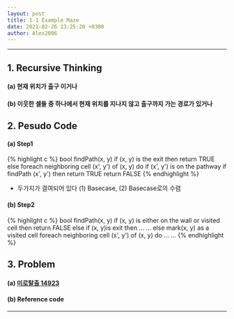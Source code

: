```yaml
---
layout: post
title: 1-1 Example Maze
date: 2021-02-26 13:25:20 +0300
author: Alex2006
---
```

  
  
------
## 1. Recursive Thinking
#### (a) 현재 위치가 출구 이거나
#### (b) 이웃한 셀들 중 하나에서 현재 위치를 지나지 않고 출구까지 가는 경로가 있거나


## 2. Pesudo Code
#### (a) Step1
{% highlight c %}
bool findPath(x, y)
    if (x, y) is the exit then
        return TRUE
    else
        foreach neighboring cell (x', y') of (x, y) do
            if (x', y') is on the pathway
                if findPath (x', y') then
                   return TRUE
    return FALSE
{% endhighlight %}
 * 두가지가 결여되어 있다 (1)  Basecase, (2) Basecase로의 수렴

#### (b) Step2
{% highlight c %}
bool findPath(x, y)
    if (x, y) is either on the wall or visited cell then
        return FALSE
    else if (x, y)is exit then
        ... ...
    else
        mark(x, y) as a visited cell
        foreach neighboring cell (x', y') of (x, y) do
        ... ...
{% endhighlight %}

## 3. Problem
#### (a) [미로탈출 14923](https://www.acpcmicpc.net/problem/14923)

#### (b) Reference code

------

